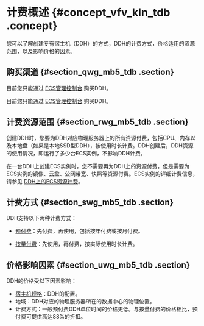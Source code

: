 # 计费概述 {#concept_vfv_kln_tdb .concept}

您可以了解创建专有宿主机（DDH）的方式，DDH的计费方式，价格适用的资源范围，以及影响价格的因素。

## 购买渠道 {#section_qwg_mb5_tdb .section}

目前您只能通过 [ECS管理控制台](https://ecs.console.aliyun.com/#/home) 购买DDH。

目前您只能通过 [ECS管理控制台](https://partners-intl.console.aliyun.com/#/ecs) 购买DDH。

## 计费资源范围 {#section_rwg_mb5_tdb .section}

创建DDH时，您要为DDH对应物理服务器上的所有资源付费，包括CPU、内存以及本地盘（如果是本地SSD型DDH），按使用时长计费。DDH创建后，DDH资源的使用情况，即运行了多少台ECS实例，不影响DDH计费。

在一台DDH上创建ECS实例时，您不需要再为DDH上的资源付费，但是需要为ECS实例的镜像、云盘、公网带宽、快照等资源付费。ECS实例的详细计费信息，请参见 [DDH上的ECS资源计费](cn.zh-CN/产品定价/DDH上的ECS资源计费.md#)。

## 计费方式 {#section_swg_mb5_tdb .section}

DDH支持以下两种计费方式：

-   [预付费](cn.zh-CN/产品定价/预付费.md#)：先付费，再使用，包括按年付费或按月付费。

-   [按量付费](cn.zh-CN/产品定价/按量付费.md#)：先使用，再付费，按实际使用时长计费。


## 价格影响因素 {#section_uwg_mb5_tdb .section}

DDH的价格受以下因素影响：

-   [宿主机规格](../../../../cn.zh-CN/产品简介/宿主机规格.md#)：DDH的配置。
-   地域：DDH对应的物理服务器所在的数据中心的物理位置。
-   计费方式：一般预付费DDH单位时间的价格更低。与按量付费的价格相比，预付费可提供高达88%的折扣。

